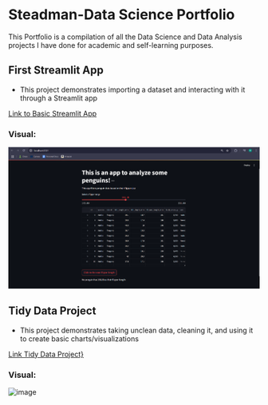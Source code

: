 # Steadman-Data Science Portfolio

This Portfolio is a compilation of all the Data Science and Data Analysis projects I have done for academic and self-learning purposes.

## First Streamlit App
- This project demonstrates importing a dataset and interacting with it through a Streamlit app

[Link to Basic Streamlit App](https://github.com/wsteadman/Steadman-Data-Science-Portfolio/blob/main/Basic-streamlit-app/main.py)

### Visual:
<img src="image.png" alt="alt text" width="600">

## Tidy Data Project
- This project demonstrates taking unclean data, cleaning it, and using it to create basic charts/visualizations

[Link Tidy Data Project}](https://github.com/wsteadman/Steadman-Data-Science-Portfolio/blob/main/Tidy%20Data%20Project/Olympians.ipynb)

### Visual: 
![image](https://github.com/user-attachments/assets/1f665d80-1f3b-4a10-aee4-3b8c4ec176fb)
